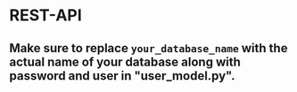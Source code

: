 # REST-API

## Make sure to replace `your_database_name` with the actual name of your database along with password and user in "user_model.py".
